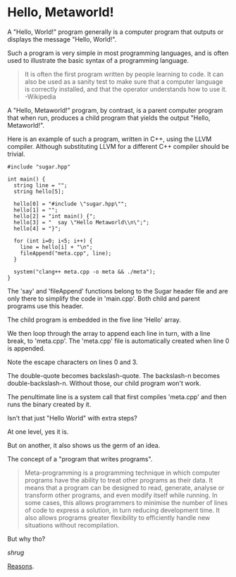 # Hello, Metaworld!

A "Hello, World!" program generally is a computer program that outputs or displays the message "Hello, World!".

Such a program is very simple in most programming languages, and is often used to illustrate the basic syntax of a programming language.

> It is often the first program written by people learning to code. It can also be used as a sanity test to make sure that a computer language is correctly installed, and that
the operator understands how to use it. -Wikipedia

A "Hello, Metaworld!" program, by contrast, is a parent computer program that when run, produces a child program that yields the output "Hello, Metaworld!".

Here is an example of such a program, written in C++, using the LLVM compiler. Although substituting LLVM for a different C++ compiler should be trivial.

```
#include "sugar.hpp"

int main() {
  string line = "";
  string hello[5];

  hello[0] = "#include \"sugar.hpp\"";
  hello[1] = "";
  hello[2] = "int main() {";
  hello[3] = "  say \"Hello Metaworld\\n\";";
  hello[4] = "}";

  for (int i=0; i<5; i++) {
    line = hello[i] + "\n";
    fileAppend("meta.cpp", line);
  }

  system("clang++ meta.cpp -o meta && ./meta");
}
```

The 'say' and 'fileAppend' functions belong to the Sugar header file and are only there to simplify the code in 'main.cpp'. Both child and parent programs use this header.

The child program is embedded in the five line 'Hello' array.

We then loop through the array to append each line in turn, with a line break, to 'meta.cpp'. The 'meta.cpp' file is automatically created when line 0 is appended.

Note the escape characters on lines 0 and 3.

The double-quote becomes backslash-quote. The backslash-n becomes double-backslash-n. Without those, our child program won't work.

The penultimate line is a system call that first compiles 'meta.cpp' and then runs the binary created by it.

Isn't that just "Hello World" with extra steps?

At one level, yes it is.

But on another, it also shows us the germ of an idea.

The concept of a "program that writes programs".

> Meta-programming is a programming technique in which computer programs have the ability to treat other programs as their data. It means that a program can be designed to read,
generate, analyse or transform other programs, and even modify itself while running. In some cases, this allows programmers to minimise the number of lines of code to express a
solution, in turn reducing development time. It also allows programs greater flexibility to efficiently handle new situations without recompilation.

But why tho?

*shrug*

[Reasons](https://www.youtube.com/watch?v=SWU_DgjSwRU).
